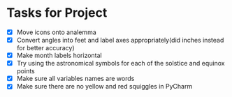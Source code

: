 # Tasks for Project
- [x] Move icons onto analemma
- [x] Convert angles into feet and label axes appropriately(did inches instead for better accuracy)
- [x] Make month labels horizontal
- [x] Try using the astronomical symbols for each of the solstice and equinox points
- [x] Make sure all variables names are words 
- [x] Make sure there are no yellow and red squiggles in PyCharm
